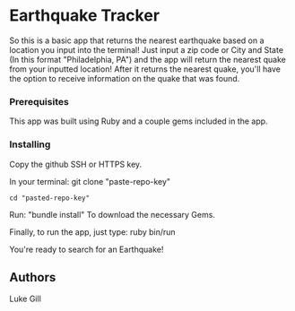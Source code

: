 # Earthquake Tracker

So this is a basic app that returns the nearest earthquake based on a location you input into the terminal! 
Just input a zip code or City and State (In this format "Philadelphia, PA") and the app will return the nearest quake from your inputted location! 
After it returns the nearest quake, you'll have the option to receive information on the quake that was found.

### Prerequisites

This app was built using Ruby and a couple gems included in the app. 

### Installing

Copy the github SSH or HTTPS key.

In your terminal: 
    git clone "paste-repo-key"
    
    cd "pasted-repo-key"
Run:
    "bundle install"
To download the necessary Gems.

Finally, to run the app, just type:
    ruby bin/run

You're ready to search for an Earthquake!

## Authors
Luke Gill